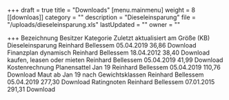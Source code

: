 +++
draft = true
title = "Downloads"
[menu.mainmenu]
weight = 8
[[downloas]]
category = ""
description = "Dieseleinsparung"
file = "/uploads/dieseleinsparung.xls"
lastUpdated = ""
owner = ""

+++
Bezeichnung	Besitzer	Kategorie	Zuletzt aktualisiert am	Größe (KB)	 
Dieseleinsparung	Reinhard Bellessem	 	05.04.2019	36,86	Download
Finanzplan dynamisch	Reinhard Bellessem	 	18.04.2012	38,40	Download
kaufen, leasen oder mieten	Reinhard Bellessem	 	05.04.2019	41,99	Download
Kostenrechnung Planensattel Jan 19	Reinhard Bellessem	 	05.04.2019	110,76	Download
Maut ab Jan 19 nach Gewichtsklassen	Reinhard Bellessem	 	05.04.2019	277,30	Download
Ratingnoten	Reinhard Bellessem	 	07.01.2015	291,31	Download